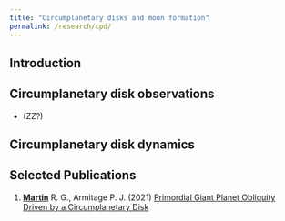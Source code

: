 ```yaml
---
title: "Circumplanetary disks and moon formation"
permalink: /research/cpd/
---
```


## Introduction


## Circumplanetary disk observations 

- (ZZ?)




## Circumplanetary disk dynamics




##  Selected Publications
1. [**Martin**](/team/rebecca-martin/) R. G., Armitage P. J. (2021) [Primordial Giant Planet Obliquity Driven by a Circumplanetary Disk](https://ui.adsabs.harvard.edu/abs/2021ApJ...912L..16M/abstract)
